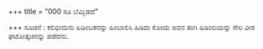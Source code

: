 +++
title = "000 ಸೂ ಬೆಮ್ಬಿಡದೆ"

+++
ಸೂಚನೆ : ಕಲಿಭೀಮನು ಹಿಡಿಂಬಕನನ್ನು ಹಿಂಬಾಲಿಸಿ ಹಿಡಿದು ಕೊಂದು ಅವನ ತಂಗಿ ಹಿಡಿಂಬಿಯನ್ನು ಸೇರಿ ವೀರ ಘಟೋತ್ಕಚನನ್ನು ಪಡೆದನು.